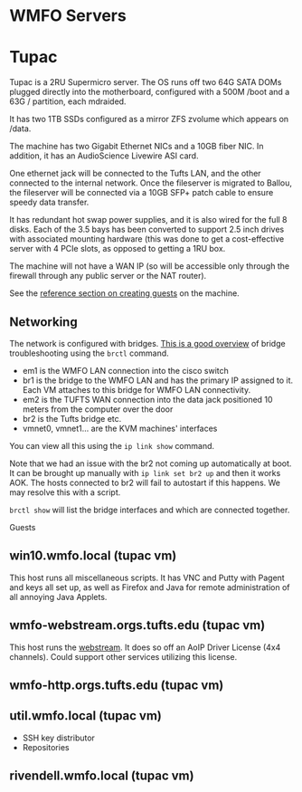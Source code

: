 # WMFO Servers

# Tupac

Tupac is a 2RU Supermicro server. The OS runs off two 64G SATA DOMs plugged directly into the motherboard, configured with a 500M /boot and a 63G / partition, each mdraided.

It has two 1TB SSDs configured as a mirror ZFS zvolume which appears on /data.

The machine has two Gigabit Ethernet NICs and a 10GB fiber NIC. In addition, it has an AudioScience Livewire ASI card.

One ethernet jack will be connected to the Tufts LAN, and the other connected to the internal network. Once the fileserver is migrated to Ballou, the fileserver will be connected via a 10GB SFP+ patch cable to ensure speedy data transfer.

It has redundant hot swap power supplies, and it is also wired for the full 8 disks. Each of the 3.5 bays has been converted to support 2.5 inch drives with associated mounting hardware (this was done to get a cost-effective server with 4 PCIe slots, as opposed to getting a 1RU box.

The machine will not have a WAN IP (so will be accessible only through the firewall through any public server or the NAT router).

See the [reference section on creating guests](https://wiki.wmfo.org/Reference/KVM_Guest_Setup) on the machine.

## Networking

The network is configured with bridges. [This is a good overview](http://www.microhowto.info/troubleshooting/troubleshooting_ethernet_bridging_on_linux.html) of bridge troubleshooting using the `brctl` command.

- em1 is the WMFO LAN connection into the cisco switch
- br1 is the bridge to the WMFO LAN and has the primary IP assigned to it. Each VM attaches to this bridge for WMFO LAN connectivity.
- em2 is the TUFTS WAN connection into the data jack positioned 10 meters from the computer over the door
- br2 is the Tufts bridge etc.
- vmnet0, vmnet1... are the KVM machines' interfaces

You can view all this using the `ip link show` command.

Note that we had an issue with the br2 not coming up automatically at boot. It can be brought up manually with `ip link set br2 up` and then it works AOK. The hosts connected to br2 will fail to autostart if this happens. We may resolve this with a script.

`brctl show` will list the bridge interfaces and which are connected together.

Guests

## win10.wmfo.local (tupac vm)

This host runs all miscellaneous scripts. It has VNC and Putty with Pagent and keys all set up, as well as Firefox and Java for remote administration of all annoying Java Applets.

## wmfo-webstream.orgs.tufts.edu (tupac vm)

This host runs the [webstream](https://wiki.wmfo.org/Reference/Webstream/). It does so off an AoIP Driver License (4x4 channels). Could support other services utilizing this license.

## wmfo-http.orgs.tufts.edu (tupac vm)

## util.wmfo.local (tupac vm)

* SSH key distributor
* Repositories

## rivendell.wmfo.local (tupac vm)
